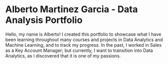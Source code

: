 # Alberto Martinez Garcia - Data Analysis Portfolio
Hello, my name is Alberto! I created this portfolio to showcase what I have been learning throughout many courses and projects in Data Analytics and Machine Learning, and to track my progress. In the past, I worked in Sales as a Key Account Manager; but currently, I want to transition into Data Analytics, as I discovered that it is one of my passions.
